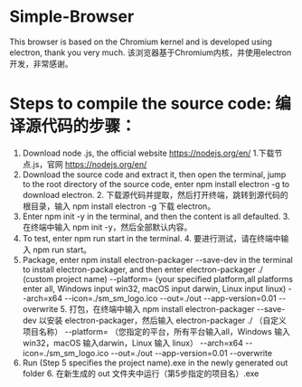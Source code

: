 # Simple-Browser
This browser is based on the Chromium kernel and is developed using electron, thank you very much. 
该浏览器基于Chromium内核，并使用electron开发，非常感谢。
# Steps to compile the source code: 编译源代码的步骤：
1. Download node .js, the official website https://nodejs.org/en/     1.下载节点.js，官网 https://nodejs.org/en/
2. Download the source code and extract it, then open the terminal, jump to the root directory of the source code, enter npm install electron -g to download electron.  2. 下载源代码并提取，然后打开终端，跳转到源代码的根目录，输入 npm install electron -g 下载 electron。
3. Enter npm init -y in the terminal, and then the content is all defaulted. 3. 在终端中输入 npm init -y，然后全部默认内容。
4. To test, enter npm run start in the terminal.  4. 要进行测试，请在终端中输入 npm run start。
5. Package, enter npm install electron-packager --save-dev in the terminal to install electron-packager, and then enter electron-packager ./ (custom project name) --platform= (your specified platform,all platforms enter all, Windows input win32, macOS input darwin, Linux input linux) --arch=x64 --icon=./sm_sm_logo.ico --out=./out --app-version=0.01 --overwrite 5. 打包，在终端中输入 npm install electron-packager --save-dev 以安装 electron-packager，然后输入 electron-packager ./ （自定义项目名称） --platform= （您指定的平台，所有平台输入all，Windows 输入 win32，macOS 输入darwin，Linux 输入 linux） --arch=x64 --icon=./sm_sm_logo.ico --out=./out --app-version=0.01 --overwrite
6. Run (Step 5 specifies the project name).exe in the newly generated out folder 6. 在新生成的 out 文件夹中运行（第5步指定的项目名）.exe
